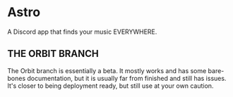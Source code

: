 # Astro
A Discord app that finds your music EVERYWHERE.

## THE ORBIT BRANCH
The Orbit branch is essentially a beta. It mostly works and has some bare-bones documentation, but it is usually far from finished and still has issues. It's closer to being deployment ready, but still use at your own caution.